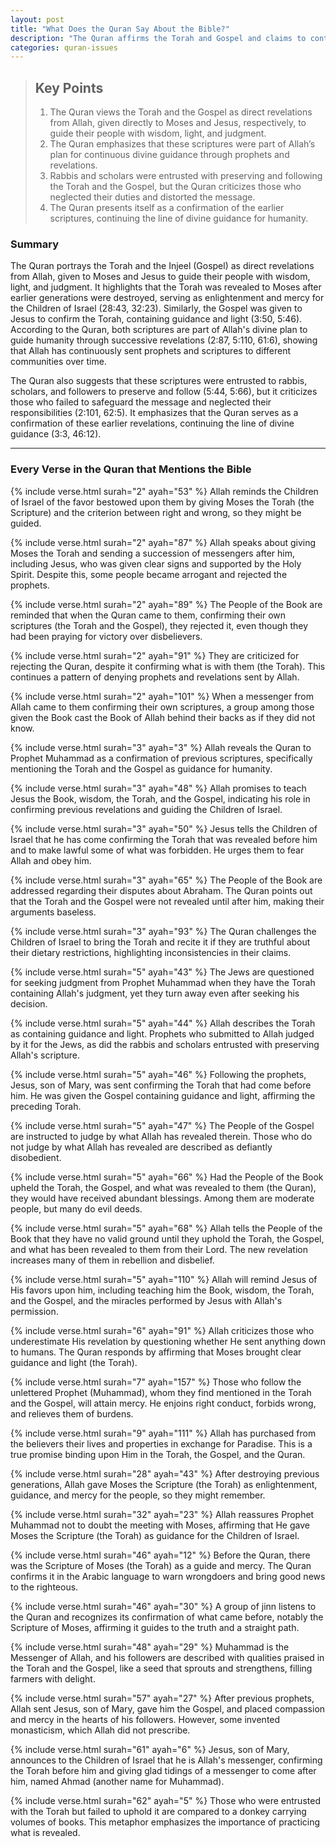 ```yaml
---
layout: post
title: "What Does the Quran Say About the Bible?"
description: "The Quran affirms the Torah and Gospel and claims to continue the line of divine guidance for humanity."
categories: quran-issues
---
```


> ## Key Points
>
> 1. The Quran views the Torah and the Gospel as direct revelations from Allah, given directly to Moses and Jesus, respectively, to guide their people with wisdom, light, and judgment.
> 2. The Quran emphasizes that these scriptures were part of Allah’s plan for continuous divine guidance through prophets and revelations.
> 3. Rabbis and scholars were entrusted with preserving and following the Torah and the Gospel, but the Quran criticizes those who neglected their duties and distorted the message.
> 4. The Quran presents itself as a confirmation of the earlier scriptures, continuing the line of divine guidance for humanity.

### Summary

The Quran portrays the Torah and the Injeel (Gospel) as direct revelations from Allah, given to Moses and Jesus to guide their people with wisdom, light, and judgment. It highlights that the Torah was revealed to Moses after earlier generations were destroyed, serving as enlightenment and mercy for the Children of Israel (28:43, 32:23). Similarly, the Gospel was given to Jesus to confirm the Torah, containing guidance and light (3:50, 5:46). According to the Quran, both scriptures are part of Allah's divine plan to guide humanity through successive revelations (2:87, 5:110, 61:6), showing that Allah has continuously sent prophets and scriptures to different communities over time.

The Quran also suggests that these scriptures were entrusted to rabbis, scholars, and followers to preserve and follow (5:44, 5:66), but it criticizes those who failed to safeguard the message and neglected their responsibilities (2:101, 62:5). It emphasizes that the Quran serves as a confirmation of these earlier revelations, continuing the line of divine guidance (3:3, 46:12).

---

### Every Verse in the Quran that Mentions the Bible

{% include verse.html surah="2" ayah="53" %} Allah reminds the Children of Israel of the favor bestowed upon them by giving Moses the Torah (the Scripture) and the criterion between right and wrong, so they might be guided.

{% include verse.html surah="2" ayah="87" %} Allah speaks about giving Moses the Torah and sending a succession of messengers after him, including Jesus, who was given clear signs and supported by the Holy Spirit. Despite this, some people became arrogant and rejected the prophets.

{% include verse.html surah="2" ayah="89" %} The People of the Book are reminded that when the Quran came to them, confirming their own scriptures (the Torah and the Gospel), they rejected it, even though they had been praying for victory over disbelievers.

{% include verse.html surah="2" ayah="91" %} They are criticized for rejecting the Quran, despite it confirming what is with them (the Torah). This continues a pattern of denying prophets and revelations sent by Allah.

{% include verse.html surah="2" ayah="101" %} When a messenger from Allah came to them confirming their own scriptures, a group among those given the Book cast the Book of Allah behind their backs as if they did not know.

{% include verse.html surah="3" ayah="3" %} Allah reveals the Quran to Prophet Muhammad as a confirmation of previous scriptures, specifically mentioning the Torah and the Gospel as guidance for humanity.

{% include verse.html surah="3" ayah="48" %} Allah promises to teach Jesus the Book, wisdom, the Torah, and the Gospel, indicating his role in confirming previous revelations and guiding the Children of Israel.

{% include verse.html surah="3" ayah="50" %} Jesus tells the Children of Israel that he has come confirming the Torah that was revealed before him and to make lawful some of what was forbidden. He urges them to fear Allah and obey him.

{% include verse.html surah="3" ayah="65" %} The People of the Book are addressed regarding their disputes about Abraham. The Quran points out that the Torah and the Gospel were not revealed until after him, making their arguments baseless.

{% include verse.html surah="3" ayah="93" %} The Quran challenges the Children of Israel to bring the Torah and recite it if they are truthful about their dietary restrictions, highlighting inconsistencies in their claims.

{% include verse.html surah="5" ayah="43" %} The Jews are questioned for seeking judgment from Prophet Muhammad when they have the Torah containing Allah's judgment, yet they turn away even after seeking his decision.

{% include verse.html surah="5" ayah="44" %} Allah describes the Torah as containing guidance and light. Prophets who submitted to Allah judged by it for the Jews, as did the rabbis and scholars entrusted with preserving Allah's scripture.

{% include verse.html surah="5" ayah="46" %} Following the prophets, Jesus, son of Mary, was sent confirming the Torah that had come before him. He was given the Gospel containing guidance and light, affirming the preceding Torah.

{% include verse.html surah="5" ayah="47" %} The People of the Gospel are instructed to judge by what Allah has revealed therein. Those who do not judge by what Allah has revealed are described as defiantly disobedient.

{% include verse.html surah="5" ayah="66" %} Had the People of the Book upheld the Torah, the Gospel, and what was revealed to them (the Quran), they would have received abundant blessings. Among them are moderate people, but many do evil deeds.

{% include verse.html surah="5" ayah="68" %} Allah tells the People of the Book that they have no valid ground until they uphold the Torah, the Gospel, and what has been revealed to them from their Lord. The new revelation increases many of them in rebellion and disbelief.

{% include verse.html surah="5" ayah="110" %} Allah will remind Jesus of His favors upon him, including teaching him the Book, wisdom, the Torah, and the Gospel, and the miracles performed by Jesus with Allah's permission.

{% include verse.html surah="6" ayah="91" %} Allah criticizes those who underestimate His revelation by questioning whether He sent anything down to humans. The Quran responds by affirming that Moses brought clear guidance and light (the Torah).

{% include verse.html surah="7" ayah="157" %} Those who follow the unlettered Prophet (Muhammad), whom they find mentioned in the Torah and the Gospel, will attain mercy. He enjoins right conduct, forbids wrong, and relieves them of burdens.

{% include verse.html surah="9" ayah="111" %} Allah has purchased from the believers their lives and properties in exchange for Paradise. This is a true promise binding upon Him in the Torah, the Gospel, and the Quran.

{% include verse.html surah="28" ayah="43" %} After destroying previous generations, Allah gave Moses the Scripture (the Torah) as enlightenment, guidance, and mercy for the people, so they might remember.

{% include verse.html surah="32" ayah="23" %} Allah reassures Prophet Muhammad not to doubt the meeting with Moses, affirming that He gave Moses the Scripture (the Torah) as guidance for the Children of Israel.

{% include verse.html surah="46" ayah="12" %} Before the Quran, there was the Scripture of Moses (the Torah) as a guide and mercy. The Quran confirms it in the Arabic language to warn wrongdoers and bring good news to the righteous.

{% include verse.html surah="46" ayah="30" %} A group of jinn listens to the Quran and recognizes its confirmation of what came before, notably the Scripture of Moses, affirming it guides to the truth and a straight path.

{% include verse.html surah="48" ayah="29" %} Muhammad is the Messenger of Allah, and his followers are described with qualities praised in the Torah and the Gospel, like a seed that sprouts and strengthens, filling farmers with delight.

{% include verse.html surah="57" ayah="27" %} After previous prophets, Allah sent Jesus, son of Mary, gave him the Gospel, and placed compassion and mercy in the hearts of his followers. However, some invented monasticism, which Allah did not prescribe.

{% include verse.html surah="61" ayah="6" %} Jesus, son of Mary, announces to the Children of Israel that he is Allah's messenger, confirming the Torah before him and giving glad tidings of a messenger to come after him, named Ahmad (another name for Muhammad).

{% include verse.html surah="62" ayah="5" %} Those who were entrusted with the Torah but failed to uphold it are compared to a donkey carrying volumes of books. This metaphor emphasizes the importance of practicing what is revealed.
